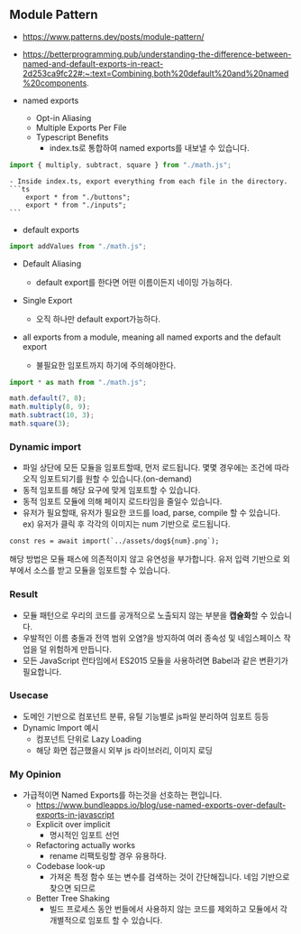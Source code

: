 
## Module Pattern

- https://www.patterns.dev/posts/module-pattern/
- https://betterprogramming.pub/understanding-the-difference-between-named-and-default-exports-in-react-2d253ca9fc22#:~:text=Combining,both%20default%20and%20named%20components.


- named exports
	- Opt-in Aliasing
	- Multiple Exports Per File
	- Typescript Benefits
		- index.ts로 통합하여 named exports를 내보낼 수 있습니다.
```ts
import { multiply, subtract, square } from "./math.js";

```
	- Inside index.ts, export everything from each file in the directory.
	```ts
		export * from "./buttons";
		export * from "./inputs";
	```


- default exports
```ts
import addValues from "./math.js";

```
- Default Aliasing
	- default export를 한다면 어떤 이름이든지 네이밍 가능하다.
- Single Export
	- 오직 하나만 default export가능하다.

- all exports from a module, meaning all named exports and the default export
	- 불필요한 임포트까지 하기에 주의해야한다.
```ts
import * as math from "./math.js";

math.default(7, 8);
math.multiply(8, 9);
math.subtract(10, 3);
math.square(3);
```

### Dynamic import
- 파일 상단에 모든 모듈을 임포트할때, 먼저 로드됩니다. 몇몇 경우에는 조건에 따라 오직 임포트되기를 원할 수 있습니다.(on-demand)
- 동적 임포트를 해당 요구에 맞게 임포트할 수 있습니다.
- 동적 임포트 모듈에 의해 페이지 로드타임을 줄일수 있습니다.
- 유저가 필요할때, 유저가 필요한 코드를 load, parse, compile 할 수 있습니다.
ex) 유저가 클릭 후 각각의 이미지는 num 기반으로 로드됩니다. 
```
const res = await import(`../assets/dog${num}.png`);
```
해당 방법은 모듈 패스에 의존적이지 않고 유연성을 부가합니다. 
유저 입력 기반으로 외부에서 소스를 받고 모듈을 임포트할 수 있습니다.

### Result
- 모듈 패턴으로 우리의 코드를 공개적으로 노출되지 않는 부분을 **캡슐화**할 수 있습니다.
- 우발적인 이름 충돌과 전역 범위 오염?을 방지하여 여러 종속성 및 네임스페이스 작업을 덜 위험하게 만듭니다.
- 모든 JavaScript 런타임에서 ES2015 모듈을 사용하려면 Babel과 같은 변환기가 필요합니다.

### Usecase
- 도메인 기반으로 컴포넌트 분류, 유틸 기능별로 js파일 분리하여 임포트 등등
- Dynamic Import 예시 
	- 컴포넌트 단위로 Lazy Loading
	- 해당 화면 접근했을시 외부 js 라이브러리, 이미지 로딩

### My Opinion
- 가급적이면 Named Exports를 하는것을 선호하는 편입니다.
	- https://www.bundleapps.io/blog/use-named-exports-over-default-exports-in-javascript
	- Explicit over implicit
		- 명시적인 임포트 선언
	- Refactoring actually works
		- rename 리팩토링할 경우 유용하다.
	- Codebase look-up
		- 가져온 특정 함수 또는 변수를 검색하는 것이 간단해집니다. 네임 기반으로 찾으면 되므로
	- Better Tree Shaking 
		- 빌드 프로세스 동안 번들에서 사용하지 않는 코드를 제외하고 모듈에서 각 개별적으로 임포트 할 수 있습니다.
